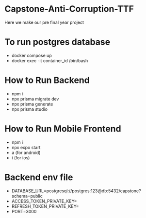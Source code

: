 # Capstone-Anti-Corruption-TTF

Here we make our pre final year project

# To run postgres database
- docker compose up
- docker exec -it container_id /bin/bash

# How to Run Backend
- npm i
- npx prisma migrate dev
- npx prisma generate
- npx prisma studio

# How to Run Mobile Frontend
- npm i
- npx expo start
- a (for android)
- i (for ios)

# Backend env file
- DATABASE_URL=postgresql://postgres:123@db:5432/capstone?schema=public
- ACCESS_TOKEN_PRIVATE_KEY=
- REFRESH_TOKEN_PRIVATE_KEY=
- PORT=3000


